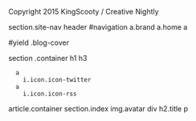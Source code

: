 Copyright 2015 KingScooty / Creative Nightly

section.site-nav
  header
    #navigation
      a.brand
      a.home
      a

#yield
  .blog-cover

  section
    .container
      h1
      h3

      a
        i.icon.icon-twitter
      a
        i.icon.icon-rss

article.container
  section.index
    img.avatar
    div
      h2.title
      p